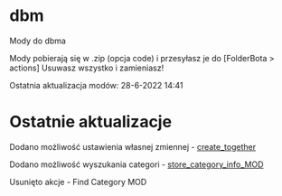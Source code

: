# dbm
Mody do dbma

Mody pobierają się w .zip (opcja code)
i przesyłasz je do [FolderBota > actions] Usuwasz wszystko i zamieniasz!

Ostatnia aktualizacja modów: 28-6-2022 14:41

# Ostatnie aktualizacje

Dodano możliwość ustawienia własnej zmiennej - [create_together](https://github.com/Gotowka/dbmmody/blob/main/beta/create_together.js)


Dodano możliwość wyszukania categori - [store_category_info_MOD](https://github.com/Gotowka/dbmmody/blob/main/beta/store_category_info_MOD.js)


Usunięto akcje - Find Category MOD


